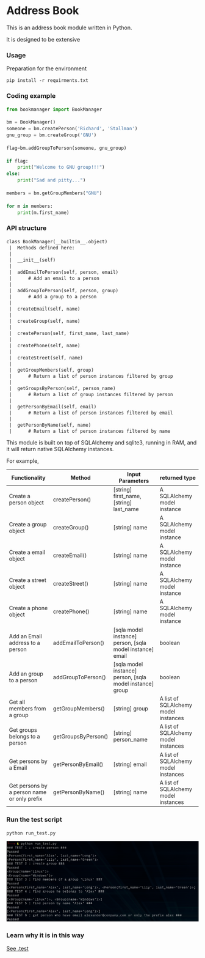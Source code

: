 Address Book
=============

This is an address book module written in Python.

It is designed to be extensive


### Usage
Preparation for the environment
```
pip install -r requirments.txt
```

### Coding example
```python
from bookmanager import BookManager

bm = BookManager()
someone = bm.createPerson('Richard', 'Stallman')
gnu_group = bm.createGroup('GNU')

flag=bm.addGroupToPerson(someone, gnu_group)

if flag:
    print("Welcome to GNU group!!!")
else:
    print("Sad and pitty...")

members = bm.getGroupMembers("GNU")

for m in members:
    print(m.first_name)
```


### API structure
```
class BookManager(__builtin__.object)
 |  Methods defined here:
 |
 |  __init__(self)
 |
 |  addEmailToPerson(self, person, email)
 |      # Add an email to a person
 |
 |  addGroupToPerson(self, person, group)
 |      # Add a group to a person
 |
 |  createEmail(self, name)
 |
 |  createGroup(self, name)
 |
 |  createPerson(self, first_name, last_name)
 |
 |  createPhone(self, name)
 |
 |  createStreet(self, name)
 |
 |  getGroupMembers(self, group)
 |      # Return a list of person instances filtered by group
 |
 |  getGroupsByPerson(self, person_name)
 |      # Return a list of group instances filtered by person
 |
 |  getPersonByEmail(self, email)
 |      # Return a list of person instances filtered by email
 |
 |  getPersonByName(self, name)
 |      # Return a list of person instances filtered by name
 ```

 This module is built on top of SQLAlchemy and sqlite3, running in RAM, and it will return native SQLAlchemy instances. 

 
 For example,


| Functionality | Method | Input Parameters | returned type | 
| ------------ | ---- | ---------------- | ------------|
| Create a person object | createPerson() | [string] first_name, [string] last_name | A SQLAlchemy model instance |
| Create a group object | createGroup() | [string] name | A SQLAlchemy model instance |
| Create a email object | createEmail() | [string] name | A SQLAlchemy model instance |
| Create a street object | createStreet() | [string] name | A SQLAlchemy model instance |
| Create a phone object | createPhone() | [string] name | A SQLAlchemy model instance |
| Add an Email address to a person | addEmailToPerson() | [sqla model instance] person, [sqla model instance] email | boolean |
| Add an group to a person | addGroupToPerson() | [sqla model instance] person, [sqla model instance] group | boolean |
| Get all members from a group | getGroupMembers() | [string] group | A list of SQLAlchemy model instances |
| Get groups belongs to a person | getGroupsByPerson() | [string] person_name | A list of SQLAlchemy model instances |
| Get persons by a Email | getPersonByEmail() | [string] email | A list of SQLAlchemy model instances |
| Get persons by a person name or only prefix | getPersonByName() | [string] name | A list of SQLAlchemy model instances |


 

### Run the test script

```
python run_test.py
```

![image test](https://github.com/xros/addressbook/blob/master/static/snapshot355.png?raw=true)

### Learn why it is in this way

[See .test](https://github.com/xros/addressbook/tree/master/.test)
